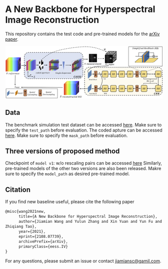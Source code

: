 # A New Backbone for Hyperspectral Image Reconstruction

This repository contains the test code and pre-trained models for the [arXiv paper](https://arxiv.org/abs/2108.07739).

![framework](https://github.com/Jiamian-Wang/HSI_baseline/blob/main/framework_v4.png) 

## Data

The benchmark simulation test dataset can be accessed [here](https://github.com/Jiamian-Wang/HSI_baseline/tree/main/Data/testing/simu). Make sure to specify the ```test_path``` before evaluation.
The coded apture can be accessed [here](https://github.com/Jiamian-Wang/HSI_baseline/tree/main/Data). Make sure to specify the ```mask_path``` before evaluation. 

## Three versions of proposed method

Checkpoint of ```model v1```: w/o rescaling pairs can be accessed [here](https://github.com/Jiamian-Wang/HSI_baseline/tree/main/models/v1)
Similarly, pre-trained models of the other two versions are also been released. 
Makre sure to specify the ```model_path``` as desired pre-trained model. 

## Citation

If you find new baseline useful, please cite the following paper

``` 
@misc{wang2021new,
      title={A New Backbone for Hyperspectral Image Reconstruction}, 
      author={Jiamian Wang and Yulun Zhang and Xin Yuan and Yun Fu and Zhiqiang Tao},
      year={2021},
      eprint={2108.07739},
      archivePrefix={arXiv},
      primaryClass={eess.IV}
}
```
For any questions, please submit an issue or contact [jiamiansc@gamil.com](jiamiansc@gamil.com). 
